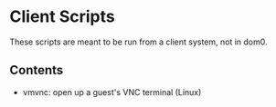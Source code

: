 Client Scripts
==============

These scripts are meant to be run from a client system, not in dom0.

Contents
--------

* vmvnc: open up a guest's VNC terminal (Linux)
